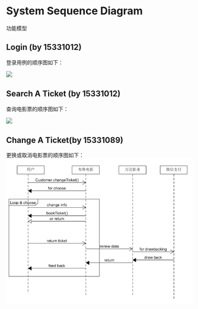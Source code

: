 # System Sequence Diagram
功能模型

## Login (by 15331012)
登录用例的顺序图如下：

![](https://brumovie.github.io/Dashboard/doc/SystemSequenceDiagram/login.png)

## Search A Ticket (by 15331012)
查询电影票的顺序图如下：

![](https://brumovie.github.io/Dashboard/doc/SystemSequenceDiagram/searchATicket.png)

## Change A Ticket(by 15331089)
更换或取消电影票的顺序图如下：
![](https://github.com/BruMovie/Dashboard/blob/gh-pages/doc/SystemSequenceDiagram/changeAticket.PNG?raw=true)
